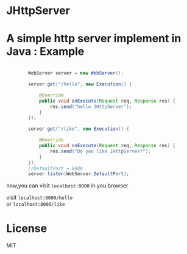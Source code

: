 JHttpServer
===========
A simple http server implement in Java
:
Example
===
```java

        WebServer server = new WebServer();

		server.get("/hello", new Execution() {

			@Override
			public void onExecute(Request req, Response res) {
				res.send("hello JHttpServer");
			}
		});

		server.get("/like", new Execution() {

			@Override
			public void onExecute(Request req, Response res) {
				res.send("Do you like JHttpServer?");
			}
		});
		//DefaultPort = 8000
		server.listen(WebServer.DefaultPort);
```

now,you can visit `localhost:8000` in you browser  

visit `localhost:8000/hello`  
or `localhost:8000/like`  

License
===
MIT

